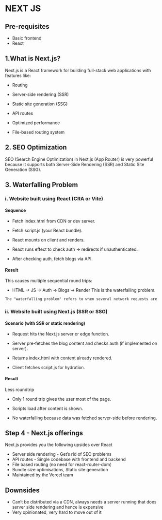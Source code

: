 # NEXT JS

## Pre-requisites

- Basic frontend
- React

## 1.What is Next.js?

Next.js is a React framework for building full-stack web applications with features like:

- Routing

- Server-side rendering (SSR)

- Static site generation (SSG)

- API routes

- Optimized performance

- File-based routing system

## 2. SEO Optimization

SEO (Search Engine Optimization) in Next.js (App Router) is very powerful because it supports both Server-Side Rendering (SSR) and Static Site Generation (SSG).

## 3. Waterfalling Problem

### i. Website built using React (CRA or Vite)

#### Sequence

- Fetch index.html from CDN or dev server.

- Fetch script.js (your React bundle).

- React mounts on client and renders.

- React runs effect to check auth → redirects if unauthenticated.

- After checking auth, fetch blogs via API.

#### Result

This causes multiple sequential round trips:

- HTML → JS → Auth → Blogs → Render
This is the waterfalling problem.

```md
The "waterfalling problem" refers to when several network requests are made sequentially, leading to slower page loads. In client-rendered React apps, data like authentication state and blog content are often fetched after JS loads, creating delays.
```

### ii. Website built using Next.js (SSR or SSG)

#### Scenario (with SSR or static rendering)

- Request hits the Next.js server or edge function.

- Server pre-fetches the blog content and checks auth (if implemented on server).

- Returns index.html with content already rendered.

- Client fetches script.js for hydration.

#### Result

Less roundtrip

- Only 1 round trip gives the user most of the page.

- Scripts load after content is shown.

- No waterfalling because data was fetched server-side before rendering.



## Step 4 - Next.js offerings

Next.js provides you the following upsides over React

- Server side rendering - Get’s rid of SEO problems
- API routes - Single codebase with frontend and backend
- File based routing (no need for react-router-dom)
- Bundle size optimisations, Static site generation
- Maintained by the Vercel team

## Downsides

- Can’t be distributed via a CDN, always needs a server running that does server side rendering and hence is expensive
- Very opinionated, very hard to move out of it

